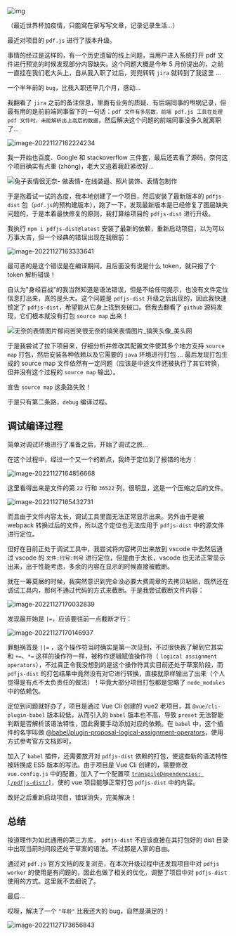 

![img](https://cdn.chosan.cn/posts-meta/640-20221127155612970-20221127155702162.png)

（最近世界杯加疫情，只能窝在家写写文章，记录记录生活...）

最近对项目的 `pdf.js` 进行了版本升级。

事情的经过是这样的，有一个历史遗留的线上问题，当用户进入系统打开 pdf 文件进行预览的时候发现部分内容缺失。这个问题大概是今年 5 月份提出的，之前一直挂在我们老大头上，自从我入职了过后，兜兜转转 `jira` 就转到了我这里 ...

一个半年前的 `bug`，比我入职还早几个月，感动...

我翻看了 `jira` 之前的备注信息，里面有业务的质疑、有后端同事的甩锅记录，但最有用的是前前端同事留下的一句话：`pdf 文件有多层数，前端 pdf.js 工具在处理 pdf 文件时，未能解析出上高层的数据`，然后解决这个问题的前端同事没多久就离职了...

![image-20221127162224234](https://cdn.chosan.cn/posts-meta/image-20221127162224234.png)



我一开始也百度、Google 和 stackoverflow 三件套，最后还去看了源码，奈何这个项目确实有点重 (zhòng)，老大又追着我赶紧改好... 

![兔子表情很无奈- 做表情- 在线装逼、照片装饰、表情包制作](https://cdn.chosan.cn/posts-meta/2282069.jpg)

于是抱着试一试的态度，我本地创建了一个项目，然后安装了最新版本的 `pdfjs-dist` 包（`pdf.js`的预构建版本），跑了一下，发现最新版本是已经修复了图层缺失问题的，于是本着最快修复的原则，我打算给项目的 `pdfjs-dist` 进行升级。



我执行 `npm i pdfjs-dist@latest` 安装了最新的依赖，重新启动项目，以为可以万事大吉，但一个经典的错误出现在我眼前：

![image-20221127163333641](https://cdn.chosan.cn/posts-meta/image-20221127163333641.png)

最可恶的是这个错误是在编译期间，且后面没有说是什么 token，就只报了个 token 解析错误！

自认为"身经百战"的我当然知道是语法错误，但是不给任何提示，也没有文件定位信息打出来，真的是头大。这个问题是 `pdfjs-dist` 升级之后出现的，因此我快速锁定了 `pdfjs-dist`，希望能从它身上找到突破口。但我去翻看了 `github` 源码发现，它们根本就没有打包 `source map` 出来！

![无奈的表情图片郁闷苦笑很无奈的搞笑表情图片_搞笑头像_美头网](https://cdn.chosan.cn/posts-meta/images-20221127173025939.jpeg)

于是我尝试了拉下项目来，仔细分析并修改其配置文件使其多个地方支持 `source map` 打包，然后安装各种依赖以及它需要的 `java` 环境进行打包 ... 最后发现打包生成的 source map 文件依然有一定问题（应该是中途文件还被执行了其它转换，但并没有这个过程的 `source map` 输出）。

宣告 `source map` 这条路失败！

于是只有第二条路，`debug` 编译过程。

## 调试编译过程

简单对调试环境进行了准备之后，开始了调试之旅...

在这个过程中，经过一个又一个的断点，我终于定位到了报错的地方：

![image-20221127164856668](https://cdn.chosan.cn/posts-meta/image-20221127164856668.png)

这里看得出来是文件的第 `22` 行和 `36522` 列，很明显，这是一个压缩之后的文件。

![image-20221127165432731](https://cdn.chosan.cn/posts-meta/image-20221127165432731.png)

而且由于文件内容太长，调试工具里面无法正常显示出来。另外由于是被 webpack 转换过后的文件，所以这个定位也无法应用于 `pdfjs-dist` 中的源文件进行定位。

但好在目前正处于调试工具中，我尝试将内容拷贝出来放到 vscode 中去然后通过 vscode 的 `文件:行号:列号` 进行定位，但是由于太长，vscode 也无法正常显示出来，出于性能考虑，多余的内容在显示的时候直接被截断。

就在一筹莫展的时候，我突然意识到完全没必要大费周章的去拷贝粘贴，既然还在调试工具内，那何不通过代码的方式来截断。于是我尝试截断文件内容：

![image-20221127170032839](https://cdn.chosan.cn/posts-meta/image-20221127170032839.png)

发现最开始是 `|=`，应该要往前一点截断才行：

![image-20221127170146937](https://cdn.chosan.cn/posts-meta/image-20221127170146937.png)

罪魁祸首是 `||=` ，这个操作符当时确实是第一次见到，不过很快我了解到它其实和 `+=`、`*=` 这样的操作符一样，被称作逻辑赋值操作符（ `logical assignment operators`），不过真正令我没想到的是这个操作符其实目前还处于草案阶段，而 `pdfjs-dist` 的打包结果中竟然没有对它进行转换，直接就原样输出了出来（个人觉得是有点不太负责任的做法）！毕竟大部分项目打包都是忽略了 `node_modules` 中的依赖包。

定位到问题就好办了，项目是通过 Vue Cli 创建的 vue2 老项目，其 `@vue/cli-plugin-babel` 版本较低，从而引入的 `babel` 版本也不高，导致 `preset` 无法智能判断是否解析该语法特性，因此需要手动添加对应的依赖。在 `babel` 中，这个插件的名字叫做 [@babel/plugin-proposal-logical-assignment-operators](https://babeljs.io/docs/en/babel-plugin-proposal-logical-assignment-operators)，使用方式参考官方文档即可。

加入了 `babel` 插件，还需要放开对 `pdfjs-dist` 依赖的打包，使这些新的语法特性被转换成 ES5 版本的写法。由于项目是 Vue Cli 创建的，需要修改 `vue.config.js` 中的配置，加入了一个配置项 [`transpileDependencies: [/pdfjs-dist/]`](https://cli.vuejs.org/config/#transpiledependencies)，使的 vue 项目能够正常打包 `pdfjs-dist` 中的内容。

改好之后重新启动项目，错误消失，完美解决！

## 总结

按道理作为如此通用的第三方库， `pdfjs-dist` 不应该直接在其打包好的 dist 目录中出现当前时间段还处于草案的语法。不过那是人家的自由。

通过对 `pdf.js` 官方文档的反复浏览，在本次升级过程中还发现项目中对 `pdfjs worker` 的使用是有问题的，因此也做了相关的优化，调整了项目中对 `pdfjs-dist` 使用的方式。这里就不去细说了。

最后...

哎呀，解决了一个 `"年龄"` 比我还大的 bug，自然是满足的！

![image-20221127173656843](https://cdn.chosan.cn/posts-meta/image-20221127173656843.png)
